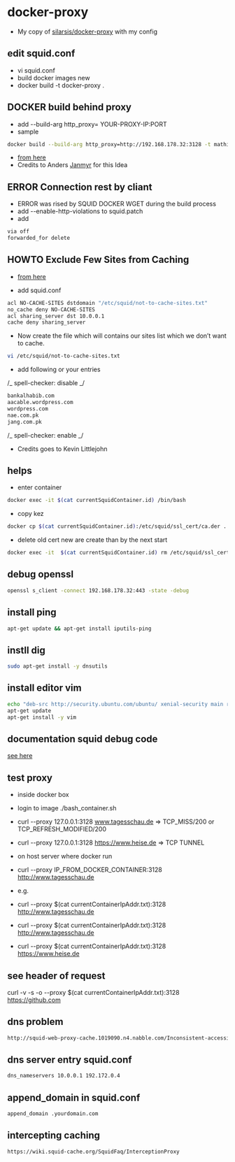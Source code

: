 # docker-proxy

- My copy of [silarsis/docker-proxy](https://github.com/silarsis/docker-proxy) with my config

## edit squid.conf

- vi squid.conf
- build docker images new
- docker build -t docker-proxy .

## DOCKER build behind proxy

- add --build-arg http_proxy= YOUR-PROXY-IP:PORT
- sample

```bash
docker build --build-arg http_proxy=http://192.168.178.32:3128 -t mathiasstatdler/postgres .
```

- [from here](https://github.com/docker/docker-registry/issues/890)
- Credits to Anders [Janmyr](https://github.com/andersjanmyr) for this Idea

## ERROR Connection rest by cliant

- ERROR was rised by SQUID DOCKER WGET during the build process
- add --enable-http-violations to squid.patch
- add

```bash
via off
forwarded_for delete
```

## HOWTO Exclude Few Sites from Caching

- [from here](https://aacable.wordpress.com/2012/01/23/squid-howto-exclude-some-sites-exntension-from-caching/)

- add squid.conf

```bash
acl NO-CACHE-SITES dstdomain "/etc/squid/not-to-cache-sites.txt"
no_cache deny NO-CACHE-SITES
acl sharing_server dst 10.0.0.1
cache deny sharing_server
```

- Now create the file which will contains our sites list which we don’t want to cache.

```bash
vi /etc/squid/not-to-cache-sites.txt
```

- add following or your entries

/_ spell-checker: disable _/

```bash
bankalhabib.com
aacable.wordpress.com
wordpress.com
nae.com.pk
jang.com.pk
```

/_ spell-checker: enable _/

- Credits goes to Kevin Littlejohn

## helps

- enter container

```bash
docker exec -it $(cat currentSquidContainer.id) /bin/bash
```

- copy kez

```bash
docker cp $(cat currentSquidContainer.id):/etc/squid/ssl_cert/ca.der .
```

- delete old cert new are create than by the next start

```bash
docker exec -it  $(cat currentSquidContainer.id) rm /etc/squid/ssl_cert/ca.pem
```

## debug openssl

```bash
openssl s_client -connect 192.168.178.32:443 -state -debug
```

## install ping

```bash
apt-get update && apt-get install iputils-ping
```

## instll dig

```bash
sudo apt-get install -y dnsutils
```

## install editor vim

```bash
echo "deb-src http://security.ubuntu.com/ubuntu/ xenial-security main restricted" >>/etc/apt/sources.list
apt-get update
apt-get install -y vim
```

## documentation squid debug code

[see here](http://etutorials.org/Server+Administration/Squid.+The+definitive+guide/Chapter+16.+Debugging+and+Troubleshooting/16.2+Debugging+via+cache.log/)

<!-- markdownlint-disable MD034 -->

## test proxy

- inside docker box
- login to image ./bash_container.sh
- curl --proxy 127.0.0.1:3128 www.tagesschau.de => TCP_MISS/200 or TCP_REFRESH_MODIFIED/200
- curl --proxy 127.0.0.1:3128 https://www.heise.de => TCP TUNNEL

- on host server where docker run
- curl --proxy IP_FROM_DOCKER_CONTAINER:3128 http://www.tagesschau.de
- e.g.
- curl --proxy $(cat currentContainerIpAddr.txt):3128 http://www.tagesschau.de
- curl --proxy $(cat currentContainerIpAddr.txt):3128 http://www.tagesschau.de
- curl --proxy $(cat currentContainerIpAddr.txt):3128 https://www.heise.de

## see header of request

curl -v -s -o --proxy $(cat currentContainerIpAddr.txt):3128 https://github.com

<!-- markdownlint-enable MD034 -->

## dns problem

```txt
http://squid-web-proxy-cache.1019090.n4.nabble.com/Inconsistent-accessing-of-the-cache-craigslist-org-images-wacky-stuff-td4674181.html
```

## dns server entry squid.conf

```txt
dns_nameservers 10.0.0.1 192.172.0.4
```

## append_domain in squid.conf

```bash
append_domain .yourdomain.com
```

## intercepting caching

```txt
https://wiki.squid-cache.org/SquidFaq/InterceptionProxy
```

```

```
